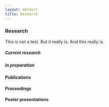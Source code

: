 ```yaml
---
layout: default
title: Research
---
```


### Research

This is not a test. But it really is. And this really is. 

##### Current research

##### In preparation

#### Publications

#### Proceedings

#### Poster presentations
